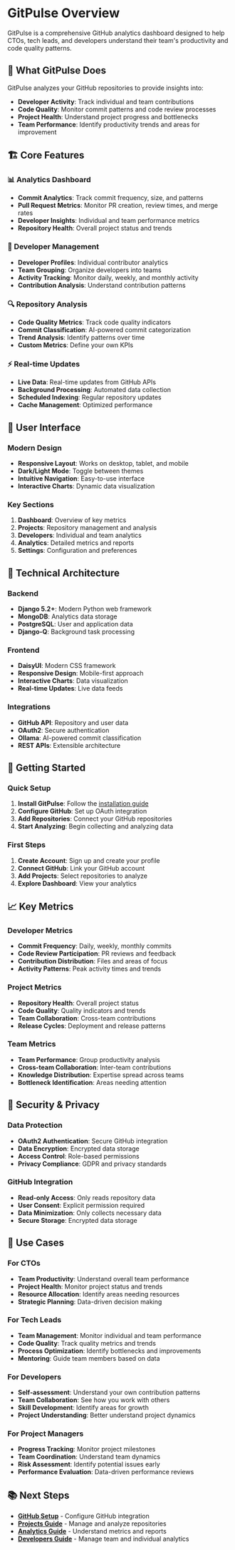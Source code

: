 # GitPulse Overview

GitPulse is a comprehensive GitHub analytics dashboard designed to help CTOs, tech leads, and developers understand their team's productivity and code quality patterns.

## 🎯 What GitPulse Does

GitPulse analyzes your GitHub repositories to provide insights into:

- **Developer Activity**: Track individual and team contributions
- **Code Quality**: Monitor commit patterns and code review processes
- **Project Health**: Understand project progress and bottlenecks
- **Team Performance**: Identify productivity trends and areas for improvement

## 🏗️ Core Features

### 📊 Analytics Dashboard

- **Commit Analytics**: Track commit frequency, size, and patterns
- **Pull Request Metrics**: Monitor PR creation, review times, and merge rates
- **Developer Insights**: Individual and team performance metrics
- **Repository Health**: Overall project status and trends

### 👥 Developer Management

- **Developer Profiles**: Individual contributor analytics
- **Team Grouping**: Organize developers into teams
- **Activity Tracking**: Monitor daily, weekly, and monthly activity
- **Contribution Analysis**: Understand contribution patterns

### 🔍 Repository Analysis

- **Code Quality Metrics**: Track code quality indicators
- **Commit Classification**: AI-powered commit categorization
- **Trend Analysis**: Identify patterns over time
- **Custom Metrics**: Define your own KPIs

### ⚡ Real-time Updates

- **Live Data**: Real-time updates from GitHub APIs
- **Background Processing**: Automated data collection
- **Scheduled Indexing**: Regular repository updates
- **Cache Management**: Optimized performance

## 🎨 User Interface

### Modern Design

- **Responsive Layout**: Works on desktop, tablet, and mobile
- **Dark/Light Mode**: Toggle between themes
- **Intuitive Navigation**: Easy-to-use interface
- **Interactive Charts**: Dynamic data visualization

### Key Sections

1. **Dashboard**: Overview of key metrics
2. **Projects**: Repository management and analysis
3. **Developers**: Individual and team analytics
4. **Analytics**: Detailed metrics and reports
5. **Settings**: Configuration and preferences

## 🔧 Technical Architecture

### Backend

- **Django 5.2+**: Modern Python web framework
- **MongoDB**: Analytics data storage
- **PostgreSQL**: User and application data
- **Django-Q**: Background task processing

### Frontend

- **DaisyUI**: Modern CSS framework
- **Responsive Design**: Mobile-first approach
- **Interactive Charts**: Data visualization
- **Real-time Updates**: Live data feeds

### Integrations

- **GitHub API**: Repository and user data
- **OAuth2**: Secure authentication
- **Ollama**: AI-powered commit classification
- **REST APIs**: Extensible architecture

## 🚀 Getting Started

### Quick Setup

1. **Install GitPulse**: Follow the [installation guide](getting-started/installation.md)
2. **Configure GitHub**: Set up OAuth integration
3. **Add Repositories**: Connect your GitHub repositories
4. **Start Analyzing**: Begin collecting and analyzing data

### First Steps

1. **Create Account**: Sign up and create your profile
2. **Connect GitHub**: Link your GitHub account
3. **Add Projects**: Select repositories to analyze
4. **Explore Dashboard**: View your analytics

## 📈 Key Metrics

### Developer Metrics

- **Commit Frequency**: Daily, weekly, monthly commits
- **Code Review Participation**: PR reviews and feedback
- **Contribution Distribution**: Files and areas of focus
- **Activity Patterns**: Peak activity times and trends

### Project Metrics

- **Repository Health**: Overall project status
- **Code Quality**: Quality indicators and trends
- **Team Collaboration**: Cross-team contributions
- **Release Cycles**: Deployment and release patterns

### Team Metrics

- **Team Performance**: Group productivity analysis
- **Cross-team Collaboration**: Inter-team contributions
- **Knowledge Distribution**: Expertise spread across teams
- **Bottleneck Identification**: Areas needing attention

## 🔐 Security & Privacy

### Data Protection

- **OAuth2 Authentication**: Secure GitHub integration
- **Data Encryption**: Encrypted data storage
- **Access Control**: Role-based permissions
- **Privacy Compliance**: GDPR and privacy standards

### GitHub Integration

- **Read-only Access**: Only reads repository data
- **User Consent**: Explicit permission required
- **Data Minimization**: Only collects necessary data
- **Secure Storage**: Encrypted data storage

## 🎯 Use Cases

### For CTOs

- **Team Productivity**: Understand overall team performance
- **Project Health**: Monitor project status and trends
- **Resource Allocation**: Identify areas needing resources
- **Strategic Planning**: Data-driven decision making

### For Tech Leads

- **Team Management**: Monitor individual and team performance
- **Code Quality**: Track quality metrics and trends
- **Process Optimization**: Identify bottlenecks and improvements
- **Mentoring**: Guide team members based on data

### For Developers

- **Self-assessment**: Understand your own contribution patterns
- **Team Collaboration**: See how you work with others
- **Skill Development**: Identify areas for growth
- **Project Understanding**: Better understand project dynamics

### For Project Managers

- **Progress Tracking**: Monitor project milestones
- **Team Coordination**: Understand team dynamics
- **Risk Assessment**: Identify potential issues early
- **Performance Evaluation**: Data-driven performance reviews

## 📚 Next Steps

- **[GitHub Setup](github-setup.md)** - Configure GitHub integration
- **[Projects Guide](projects.md)** - Manage and analyze repositories
- **[Analytics Guide](analytics.md)** - Understand metrics and reports
- **[Developers Guide](developers.md)** - Manage team and individual analytics 